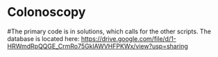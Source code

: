 # Colonoscopy
#The primary code is in solutions, which calls for the other scripts. 
The database is located here:
https://drive.google.com/file/d/1-HRWmdRpQQGE_CrmRo75GklAWVHFPKWx/view?usp=sharing
